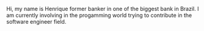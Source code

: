 Hi, my name is Henrique former banker in one of the biggest bank in Brazil. I am currently involving in the progamming world trying to contribute in the software engineer field.
